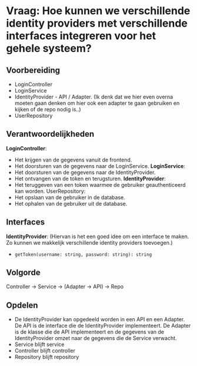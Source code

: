 # Vraag: Hoe kunnen we verschillende identity providers met verschillende interfaces integreren voor het gehele systeem?

## Voorbereiding
- LoginController
- LoginService
- IdentityProvider - API / Adapter. (Ik denk dat we hier even overna moeten gaan denken om hier ook een adapter te gaan gebruiken en kijken of de repo nodig is..)
- UserRepository

## Verantwoordelijkheden
**LoginController**:
- Het krijgen van de gegevens vanuit de frontend.
- Het doorsturen van de gegevens naar de LoginService.
**LoginService**:
- Het doorsturen van de gegevens naar de IdentityProvider.
- Het ontvangen van de token en terugsturen.
**IdentityProvider**:
- Het teruggeven van een token waarmee de gebruiker geauthenticeerd kan worden.
UserRepository:
- Het opslaan van de gebruiker in de database.
- Het ophalen van de gebruiker uit de database.

## Interfaces
**IdentityProvider**: (Hiervan is het een goed idee om een interface te maken. Zo kunnen we makkelijk verschillende identity providers toevoegen.)
- `getToken(username: string, password: string): string`

## Volgorde
Controller -> Service -> (Adapter -> API) -> Repo

## Opdelen
- De IdentityProvider kan opgedeeld worden in een API en een Adapter. De API is de interface die de IdentityProvider implementeert. De Adapter is de klasse die de API implementeert en de gegevens van de IdentityProvider omzet naar de gegevens die de Service verwacht.
- Service blijft service
- Controller blijft controller
- Repository blijft repository